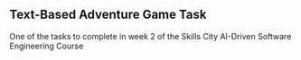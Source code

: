 Text-Based Adventure Game Task
------------------------------
One of the tasks to complete in week 2 of the Skills City AI-Driven Software Engineering Course